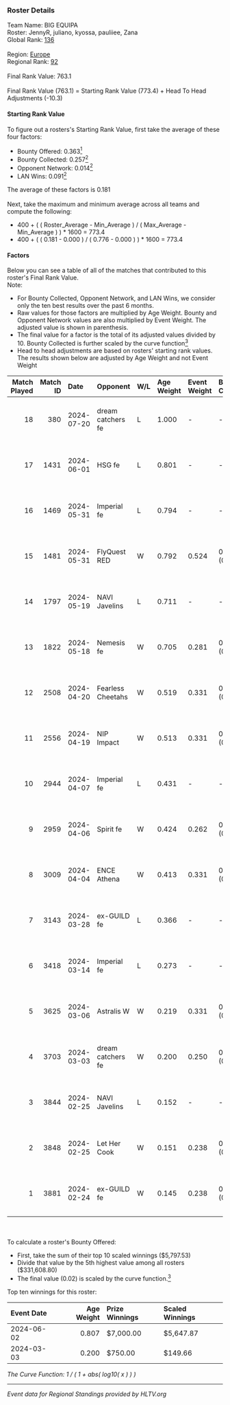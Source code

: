 ### Roster Details<br />
Team Name: BIG EQUIPA<br />
Roster: JennyR, juliano, kyossa, pauliiee, Zana<br />
Global Rank: [136](../standings_global.md)<br />
<br />
Region: [Europe]( ../standings_europe.md)<br />
Regional Rank: [92]( ../standings_europe.md)<br />
<br />
Final Rank Value:  763.1<br />
<br />
Final Rank Value (763.1) = Starting Rank Value (773.4) + Head To Head Adjustments (-10.3)<br />

#### Starting Rank Value<br />
To figure out a rosters's Starting Rank Value, first take the average of these four factors:<br />
- Bounty Offered: 0.363[<sup>1</sup>](#table2)
- Bounty Collected: 0.257[<sup>2</sup>](#table1)
- Opponent Network: 0.014[<sup>2</sup>](#table1)
- LAN Wins: 0.091[<sup>2</sup>](#table1)

The average of these factors is 0.181<br />
<br />
Next, take the maximum and minimum average across all teams and compute the following:<br />
- 400 + ( ( Roster_Average - Min_Average ) / ( Max_Average - Min_Average ) ) * 1600 = 773.4
- 400 + ( ( 0.181 - 0.000 ) / ( 0.776 - 0.000 ) ) * 1600 = 773.4


#### Factors<br />
Below you can see a table of all of the matches that contributed to this roster's Final Rank Value.<br />
Note:<br />

- For Bounty Collected, Opponent Network, and LAN Wins, we consider only the ten best results over the past 6 months.
- Raw values for those factors are multiplied by Age Weight. Bounty and Opponent Network values are also multiplied by Event Weight. The adjusted value is shown in parenthesis.
- The final value for a factor is the total of its adjusted values divided by 10. Bounty Collected is further scaled by the curve function[<sup>3</sup>](#curveFunction)
- Head to head adjustments are based on rosters' starting rank values. The results shown below are adjusted by Age Weight and not Event Weight
<span id="table1"></span><br />


| Match Played | Match ID | Date       | Opponent          | W/L | Age Weight | Event Weight | Bounty Collected | Opponent Network | LAN Wins  | H2H Adj. | Roster                                  |
| -: | -: | :- | :- | :- | :- | :- | :- | :- | :- | -: | :- |
|           18 |      380 | 2024-07-20 | dream catchers fe | L   | 1.000      | -            | -                | -                | -         |   -18.45 | JennyR, juliano, kyossa, pauliiee, Zana |
|           17 |     1431 | 2024-06-01 | HSG fe            | L   | 0.801      | -            | -                | -                | -         |   -10.41 | JennyR, juliano, kyossa, pauliiee, Zana |
|           16 |     1469 | 2024-05-31 | Imperial fe       | L   | 0.794      | -            | -                | -                | -         |    -4.80 | JennyR, juliano, kyossa, pauliiee, Zana |
|           15 |     1481 | 2024-05-31 | FlyQuest RED      | W   | 0.792      | 0.524        | 0.017 (0.007)    | 0.148 (0.061)    | 1 (0.792) |    12.16 | JennyR, juliano, kyossa, pauliiee, Zana |
|           14 |     1797 | 2024-05-19 | NAVI Javelins     | L   | 0.711      | -            | -                | -                | -         |    -9.12 | JennyR, juliano, kyossa, pauliiee, Zana |
|           13 |     1822 | 2024-05-18 | Nemesis fe        | W   | 0.705      | 0.281        | 0.000 (0.000)    | 0.000 (0.000)    | 0 (0.000) |     2.21 | JennyR, juliano, kyossa, pauliiee, Zana |
|           12 |     2508 | 2024-04-20 | Fearless Cheetahs | W   | 0.519      | 0.331        | 0.003 (0.000)    | 0.067 (0.012)    | 0 (0.000) |     6.50 | JennyR, juliano, kyossa, pauliiee, Zana |
|           11 |     2556 | 2024-04-19 | NIP Impact        | W   | 0.513      | 0.331        | 0.005 (0.001)    | 0.191 (0.032)    | 0 (0.000) |     6.90 | JennyR, juliano, kyossa, pauliiee, Zana |
|           10 |     2944 | 2024-04-07 | Imperial fe       | L   | 0.431      | -            | -                | -                | -         |    -2.49 | JennyR, juliano, kyossa, pauliiee, Zana |
|            9 |     2959 | 2024-04-06 | Spirit fe         | W   | 0.424      | 0.262        | 0.005 (0.001)    | 0.101 (0.011)    | 0 (0.000) |     4.54 | JennyR, juliano, kyossa, pauliiee, Zana |
|            8 |     3009 | 2024-04-04 | ENCE Athena       | W   | 0.413      | 0.331        | 0.002 (0.000)    | 0.038 (0.005)    | 0 (0.000) |     4.22 | JennyR, juliano, kyossa, pauliiee, Zana |
|            7 |     3143 | 2024-03-28 | ex-GUILD fe       | L   | 0.366      | -            | -                | -                | -         |    -7.55 | JennyR, juliano, kyossa, pauliiee, Zana |
|            6 |     3418 | 2024-03-14 | Imperial fe       | L   | 0.273      | -            | -                | -                | -         |    -1.61 | JennyR, juliano, kyossa, pauliiee, Zana |
|            5 |     3625 | 2024-03-06 | Astralis W        | W   | 0.219      | 0.331        | 0.001 (0.000)    | 0.022 (0.002)    | 0 (0.000) |     2.06 | JennyR, juliano, kyossa, pauliiee, Zana |
|            4 |     3703 | 2024-03-03 | dream catchers fe | W   | 0.200      | 0.250        | 0.016 (0.001)    | 0.170 (0.008)    | 0 (0.000) |     2.60 | JennyR, juliano, kyossa, pauliiee, Zana |
|            3 |     3844 | 2024-02-25 | NAVI Javelins     | L   | 0.152      | -            | -                | -                | -         |    -2.07 | JennyR, juliano, kyossa, pauliiee, Zana |
|            2 |     3848 | 2024-02-25 | Let Her Cook      | W   | 0.151      | 0.238        | 0.061 (0.002)    | 0.147 (0.005)    | 0 (0.000) |     3.41 | JennyR, juliano, kyossa, pauliiee, Zana |
|            1 |     3881 | 2024-02-24 | ex-GUILD fe       | W   | 0.145      | 0.238        | 0.003 (0.000)    | 0.067 (0.002)    | 0 (0.000) |     1.60 | JennyR, juliano, kyossa, pauliiee, Zana |

<br />
<span id="table2"></span><br />
To calculate a roster's Bounty Offered:<br />

- First, take the sum of their top 10 scaled winnings ($5,797.53)
- Divide that value by the 5th highest value among all rosters ($331,608.80)
- The final value (0.02) is scaled by the curve function.[<sup>3</sup>](#curveFunction)

Top ten winnings for this roster:<br />

| Event Date | Age Weight | Prize Winnings | Scaled Winnings |
| :- | -: | :- | :- |
| 2024-06-02 |      0.807 | $7,000.00      | $5,647.87       |
| 2024-03-03 |      0.200 | $750.00        | $149.66         |


<span id="curveFunction"></span>_The Curve Function: 1 / ( 1 + abs( log10( x ) ) )_<br />

---
_Event data for Regional Standings provided by HLTV.org_<br />

